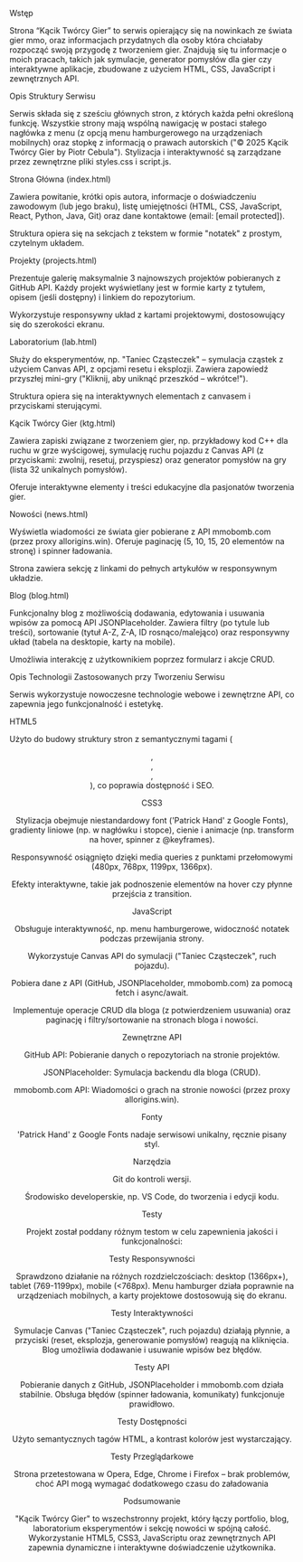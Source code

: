 Wstęp 

Strona “Kącik Twórcy Gier” to serwis opierający się na nowinkach ze świata gier mmo, oraz informacjach przydatnych dla osoby która chciałaby rozpocząć swoją przygodę z tworzeniem gier. Znajdują się tu informacje o moich pracach, takich jak symulacje, generator pomysłów dla gier czy interaktywne aplikacje, zbudowane z użyciem HTML, CSS, JavaScript i zewnętrznych API. 
 
 
 
Opis Struktury Serwisu 

Serwis składa się z sześciu głównych stron, z których każda pełni określoną funkcję. Wszystkie strony mają wspólną nawigację w postaci stałego nagłówka z menu (z opcją menu hamburgerowego na urządzeniach mobilnych) oraz stopkę z informacją o prawach autorskich ("© 2025 Kącik Twórcy Gier by Piotr Cebula"). Stylizacja i interaktywność są zarządzane przez zewnętrzne pliki styles.css i script.js. 

Strona Główna (index.html)  

Zawiera powitanie, krótki opis autora, informacje o doświadczeniu zawodowym (lub jego braku), listę umiejętności (HTML, CSS, JavaScript, React, Python, Java, Git) oraz dane kontaktowe (email: [email protected]). 

Struktura opiera się na sekcjach z tekstem w formie "notatek" z prostym, czytelnym układem. 

Projekty (projects.html)  

Prezentuje galerię maksymalnie 3 najnowszych projektów pobieranych z GitHub API. Każdy projekt wyświetlany jest w formie karty z tytułem, opisem (jeśli dostępny) i linkiem do repozytorium. 

Wykorzystuje responsywny układ z kartami projektowymi, dostosowujący się do szerokości ekranu. 

Laboratorium (lab.html)  

Służy do eksperymentów, np. "Taniec Cząsteczek" – symulacja cząstek z użyciem Canvas API, z opcjami resetu i eksplozji. Zawiera zapowiedź przyszłej mini-gry ("Kliknij, aby uniknąć przeszkód – wkrótce!"). 

Struktura opiera się na interaktywnych elementach z canvasem i przyciskami sterującymi. 

Kącik Twórcy Gier (ktg.html)  

Zawiera zapiski związane z tworzeniem gier, np. przykładowy kod C++ dla ruchu w grze wyścigowej, symulację ruchu pojazdu z Canvas API (z przyciskami: zwolnij, resetuj, przyspiesz) oraz generator pomysłów na gry (lista 32 unikalnych pomysłów). 

Oferuje interaktywne elementy i treści edukacyjne dla pasjonatów tworzenia gier. 

Nowości (news.html)  

Wyświetla wiadomości ze świata gier pobierane z API mmobomb.com (przez proxy allorigins.win). Oferuje paginację (5, 10, 15, 20 elementów na stronę) i spinner ładowania. 

Strona zawiera sekcję z linkami do pełnych artykułów w responsywnym układzie. 

Blog (blog.html)  

Funkcjonalny blog z możliwością dodawania, edytowania i usuwania wpisów za pomocą API JSONPlaceholder. Zawiera filtry (po tytule lub treści), sortowanie (tytuł A-Z, Z-A, ID rosnąco/malejąco) oraz responsywny układ (tabela na desktopie, karty na mobile). 

Umożliwia interakcję z użytkownikiem poprzez formularz i akcje CRUD. 

 

Opis Technologii Zastosowanych przy Tworzeniu Serwisu 

Serwis wykorzystuje nowoczesne technologie webowe i zewnętrzne API, co zapewnia jego funkcjonalność i estetykę. 

HTML5  

Użyto do budowy struktury stron z semantycznymi tagami (<header>, <nav>, <section>, <footer>), co poprawia dostępność i SEO. 

CSS3  

Stylizacja obejmuje niestandardowy font ('Patrick Hand' z Google Fonts), gradienty liniowe (np. w nagłówku i stopce), cienie i animacje (np. transform na hover, spinner z @keyframes). 

Responsywność osiągnięto dzięki media queries z punktami przełomowymi (480px, 768px, 1199px, 1366px). 

Efekty interaktywne, takie jak podnoszenie elementów na hover czy płynne przejścia z transition. 

JavaScript  

Obsługuje interaktywność, np. menu hamburgerowe, widoczność notatek podczas przewijania strony. 

Wykorzystuje Canvas API do symulacji ("Taniec Cząsteczek", ruch pojazdu). 

Pobiera dane z API (GitHub, JSONPlaceholder, mmobomb.com) za pomocą fetch i async/await. 

Implementuje operacje CRUD dla bloga (z potwierdzeniem usuwania) oraz paginację i filtry/sortowanie na stronach bloga i nowości. 

Zewnętrzne API  

GitHub API: Pobieranie danych o repozytoriach na stronie projektów. 

JSONPlaceholder: Symulacja backendu dla bloga (CRUD). 

mmobomb.com API: Wiadomości o grach na stronie nowości (przez proxy allorigins.win). 

Fonty  

'Patrick Hand' z Google Fonts nadaje serwisowi unikalny, ręcznie pisany styl. 

Narzędzia  

Git do kontroli wersji. 

Środowisko developerskie, np. VS Code, do tworzenia i edycji kodu. 

 

Testy 

Projekt został poddany różnym testom w celu zapewnienia jakości i funkcjonalności: 

Testy Responsywności  

Sprawdzono działanie na różnych rozdzielczościach: desktop (1366px+), tablet (769-1199px), mobile (<768px). Menu hamburger działa poprawnie na urządzeniach mobilnych, a karty projektowe dostosowują się do ekranu. 

Testy Interaktywności  

Symulacje Canvas ("Taniec Cząsteczek", ruch pojazdu) działają płynnie, a przyciski (reset, eksplozja, generowanie pomysłów) reagują na kliknięcia. Blog umożliwia dodawanie i usuwanie wpisów bez błędów. 

Testy API  

Pobieranie danych z GitHub, JSONPlaceholder i mmobomb.com działa stabilnie. Obsługa błędów (spinner ładowania, komunikaty) funkcjonuje prawidłowo. 

Testy Dostępności  

Użyto semantycznych tagów HTML, a kontrast kolorów jest wystarczający. 

Testy Przeglądarkowe  

Strona przetestowana w Opera, Edge, Chrome i Firefox – brak problemów, choć API mogą wymagać dodatkowego czasu do załadowania 

 
Podsumowanie 

"Kącik Twórcy Gier" to wszechstronny projekt, który łączy portfolio, blog, laboratorium eksperymentów i sekcję nowości w spójną całość. Wykorzystanie HTML5, CSS3, JavaScriptu oraz zewnętrznych API zapewnia dynamiczne i interaktywne doświadczenie użytkownika. 

 
